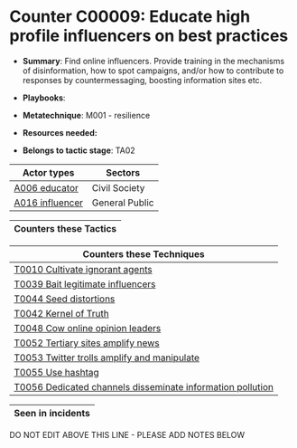 # Counter C00009: Educate high profile influencers on best practices

* **Summary**: Find online influencers. Provide training in the mechanisms of disinformation, how to spot campaigns, and/or how to contribute to responses by countermessaging, boosting information sites etc. 

* **Playbooks**: 

* **Metatechnique**: M001 - resilience

* **Resources needed:** 

* **Belongs to tactic stage**: TA02


| Actor types | Sectors |
| ----------- | ------- |
| [A006 educator](../actortypes/A006.md) | Civil Society |
| [A016 influencer](../actortypes/A016.md) | General Public |



| Counters these Tactics |
| ---------------------- |



| Counters these Techniques |
| ------------------------- |
| [T0010 Cultivate ignorant agents](../techniques/T0010.md) |
| [T0039 Bait legitimate influencers](../techniques/T0039.md) |
| [T0044 Seed distortions](../techniques/T0044.md) |
| [T0042 Kernel of Truth](../techniques/T0042.md) |
| [T0048 Cow online opinion leaders](../techniques/T0048.md) |
| [T0052 Tertiary sites amplify news](../techniques/T0052.md) |
| [T0053 Twitter trolls amplify and manipulate](../techniques/T0053.md) |
| [T0055 Use hashtag](../techniques/T0055.md) |
| [T0056 Dedicated channels disseminate information pollution](../techniques/T0056.md) |



| Seen in incidents |
| ----------------- |


DO NOT EDIT ABOVE THIS LINE - PLEASE ADD NOTES BELOW